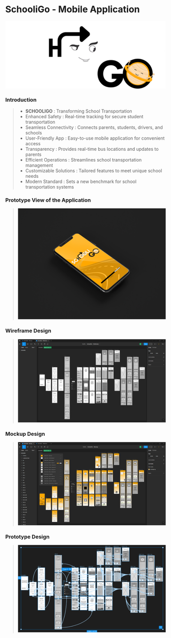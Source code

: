 # SchooliGo - Mobile Application
 
<img src="https://github.com/ShavinduDeveloper/SchooliGo-Mobile-Application/blob/main/SchooliGo%20Mobile%20Application/Resources/SchooliGo%20-%20%2301.png?raw=true">

### Introduction

> * **SCHOOLIGO** : Transforming School Transportation
> * Enhanced Safety : Real-time tracking for secure student transportation
> * Seamless Connectivity : Connects parents, students, drivers, and schools
> * User-Friendly App : Easy-to-use mobile application for convenient access
> * Transparency : Provides real-time bus locations and updates to parents
> * Efficient Operations : Streamlines school transportation management
> * Customizable Solutions : Tailored features to meet unique school needs
> * Modern Standard : Sets a new benchmark for school transportation systems

### Prototype View of the Application

> <img src="https://github.com/ShavinduDeveloper/SchooliGo-Mobile-Application/blob/main/SchooliGo%20Mobile%20Application/Resources/9425627_787%20copy.jpg?raw=true)https://github.com/ShavinduDeveloper/SchooliGo-Mobile-Application/blob/main/SchooliGo%20Mobile%20Application/Resources/9425627_787%20copy.jpg?raw=true">

### Wireframe Design

> <img src="https://github.com/ShavinduDeveloper/SchooliGo-Mobile-Application/blob/main/SchooliGo%20Mobile%20Application/Project%20Files/Wireframe/Wireframe.png?raw=true">

### Mockup Design

> <img src="https://github.com/ShavinduDeveloper/SchooliGo-Mobile-Application/blob/main/SchooliGo%20Mobile%20Application/Project%20Files/Mockup/Mockup.png?raw=true">

### Prototype Design

> <img src="https://github.com/ShavinduDeveloper/SchooliGo-Mobile-Application/blob/main/SchooliGo%20Mobile%20Application/Interface%20Outputs/Wireframe/Prototype.png?raw=true">
